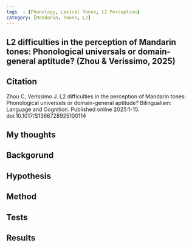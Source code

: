 ```yaml
---
tags  : [Phonology, Lexical Tones, L2 Perception]
category: [Mandarin, Tones, L2]
---
```

## L2 difficulties in the perception of Mandarin tones: Phonological universals or domain-general aptitude? (Zhou & Veríssimo, 2025)

## Citation 
Zhou C, Veríssimo J. L2 difficulties in the perception of Mandarin tones: Phonological universals or domain-general aptitude? Bilingualism: Language and Cognition. Published online 2025:1-15. doi:10.1017/S1366728925100114

## My thoughts

## Backgorund 

## Hypothesis 


## Method


## Tests 

## Results

